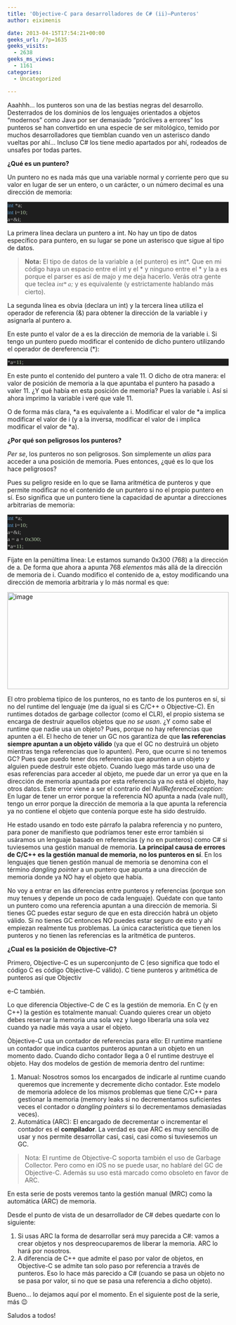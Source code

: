 ```yaml
---
title: 'Objective-C para desarrolladores de C# (ii)–Punteros'
author: eiximenis

date: 2013-04-15T17:54:21+00:00
geeks_url: /?p=1635
geeks_visits:
  - 2638
geeks_ms_views:
  - 1161
categories:
  - Uncategorized

---
```

Aaahhh… los punteros son una de las bestias negras del desarrollo. Desterrados de los dominios de los lenguajes orientados a objetos “modernos” como Java por ser demasiado “próclives a errores” los punteros se han convertido en una especie de ser mitológico, temido por muchos desarrolladores que tiemblan cuando ven un asterisco dando vueltas por ahí… Incluso C# los tiene medio apartados por ahí, rodeados de unsafes por todas partes.

**¿Qué es un puntero?**

Un puntero no es nada más que una variable normal y corriente pero que su valor en lugar de ser un entero, o un carácter, o un número decimal es una dirección de memoria:

<div style="font-size: 10pt; font-family: consolas; background: #1e1e1e; color: #dcdcdc">
  <p style="margin: 0px">
    <span style="color: #569cd6">int</span> <span style="color: #b4b4b4">*</span><span style="color: #c8c8c8">a</span><span style="color: #b4b4b4">;</span>
  </p>
  
  <p style="margin: 0px">
    <span style="color: #569cd6">int</span> <span style="color: #c8c8c8">i</span><span style="color: #b4b4b4">=</span><span style="color: #b5cea8">10</span><span style="color: #b4b4b4">;</span>
  </p>
  
  <p style="margin: 0px">
    <span style="color: #c8c8c8">a</span><span style="color: #b4b4b4">=&</span><span style="color: #c8c8c8">i</span><span style="color: #b4b4b4">;</span>
  </p></p>
</div>

La primera línea declara un puntero a int. No hay un tipo de datos específico para puntero, en su lugar se pone un asterisco que sigue al tipo de datos.

> **Nota:** El tipo de datos de la variable a (el puntero) es int\*. Que en mi código haya un espacio entre el int y el \* y ninguno entre el * y la a es porque el parser es así de majo y me deja hacerlo. Verás otra gente que teclea <font face="Consolas"><em>int* a;</em></font> y es equivalente (y estrictamente hablando más cierto).

La segunda línea es obvia (declara un int) y la tercera línea utiliza el operador de referencia (&) para obtener la dirección de la variable i y asignarla al puntero a.

En este punto el valor de a es la dirección de memoria de la variable i. Si tengo un puntero puedo modificar el contenido de dicho puntero utilizando el operador de dereferencia (*):

<div style="font-size: 10pt; font-family: consolas; background: #1e1e1e; color: #dcdcdc">
  <p style="margin: 0px">
    <span style="color: #b4b4b4">*</span><span style="color: #c8c8c8">a</span><span style="color: #b4b4b4">=</span><span style="color: #b5cea8">11</span><span style="color: #b4b4b4">;</span>
  </p></p>
</div>

En este punto el contenido del puntero a vale 11. O dicho de otra manera: el valor de posición de memoria a la que apuntaba el puntero ha pasado a valer 11. ¿Y qué había en esta posición de memoria? Pues la variable i. Así si ahora imprimo la variable i veré que vale 11.

O de forma más clara, \*a es equivalente a i. Modificar el valor de \*a implica modificar el valor de i (y a la inversa, modificar el valor de i implica modificar el valor de *a).

**¿Por qué son peligrosos los punteros?**

_Per se_, los punteros no son peligrosos. Son simplemente un _alias_ para acceder a una posición de memoria. Pues entonces, ¿qué es lo que los hace peligrosos?

Pues su peligro reside en lo que se llama aritmética de punteros y que permite modificar no el contenido de un puntero si no el propio puntero en sí. Eso significa que un puntero tiene la capacidad de apuntar a direcciones arbitrarias de memoria:

<div style="font-size: 10pt; font-family: consolas; background: #1e1e1e; color: #dcdcdc">
  <p style="margin: 0px">
    <span style="color: #569cd6">int</span> <span style="color: #b4b4b4">*</span><span style="color: #c8c8c8">a</span><span style="color: #b4b4b4">;</span>
  </p>
  
  <p style="margin: 0px">
    <span style="color: #569cd6">int</span> <span style="color: #c8c8c8">i</span><span style="color: #b4b4b4">=</span><span style="color: #b5cea8">10</span><span style="color: #b4b4b4">;</span>
  </p>
  
  <p style="margin: 0px">
    <span style="color: #c8c8c8">a</span><span style="color: #b4b4b4">=&</span><span style="color: #c8c8c8">i</span><span style="color: #b4b4b4">;</span>
  </p>
  
  <p style="margin: 0px">
    <span style="color: #c8c8c8">a</span> <span style="color: #b4b4b4">=</span> <span style="color: #c8c8c8">a</span> <span style="color: #b4b4b4">+</span> <span style="color: #b5cea8">0x300</span><span style="color: #b4b4b4">;</span>
  </p>
  
  <p style="margin: 0px">
    <span style="color: #b4b4b4">*</span><span style="color: #c8c8c8">a</span><span style="color: #b4b4b4">=</span><span style="color: #b5cea8">11</span><span style="color: #b4b4b4">;</span>
  </p></p>
</div>

Fíjate en la penúltima línea: Le estamos sumando 0x300 (768) a la dirección de a. De forma que ahora a apunta 768 _elementos_ más allá de la dirección de memoria de i. Cuando modifico el contenido de a, estoy modificando una dirección de memoria arbitraria y lo más normal es que:

[<img title="image" style="border-left-width: 0px; border-right-width: 0px; background-image: none; border-bottom-width: 0px; padding-top: 0px; padding-left: 0px; display: inline; padding-right: 0px; border-top-width: 0px" border="0" alt="image" src="http://geeks.ms/cfs-file.ashx/__key/CommunityServer.Blogs.Components.WeblogFiles/etomas/image_5F00_thumb_5F00_76CFD0A9.png" width="504" height="221" />][1]

El otro problema típico de los punteros, no es tanto de los punteros en sí, si no del runtime del lenguaje (me da igual si es C/C++ o Objective-C). En runtimes dotados de garbage collector (como el CLR), el propio sistema se encarga de destruir aquellos objetos que _no se usan_. ¿Y como sabe el runtime que nadie usa un objeto? Pues, porque no hay referencias que apunten a él. El hecho de tener un GC nos garantiza de que **las referencias siempre apuntan a un objeto válido** (ya que el GC no destruirá un objeto mientras tenga referencias que lo apunten). Pero, que ocurre si no tenemos GC? Pues que puedo tener dos referencias que apunten a un objeto y alguien puede destruir este objeto. Cuando luego más tarde uso una de esas referencias para acceder al objeto, me puede dar un error ya que en la dirección de memoria apuntada por esta referencia ya no está el objeto, hay otros datos. Este error viene a ser el contrario del _NullReferenceException:_ En lugar de tener un error porque la referencia NO apunta a nada (vale null), tengo un error porque la dirección de memoria a la que apunta la referencia ya no contiene el objeto que contenía porque este ha sido destruído.

He estado usando en todo este párrafo la palabra referencia y no puntero, para poner de manifiesto que podríamos tener este error también si usáramos un lenguaje basado en referencias (y no en punteros) como C# si tuviesemos una gestión manual de memoria. **La principal causa de errores de C/C++ es la gestión manual de memoria, no los punteros en sí**. En los lenguajes que tienen gestión manual de memoria se denomina con el término _dangling pointer_ a un puntero que apunta a una dirección de memoria donde ya NO hay el objeto que había.

No voy a entrar en las diferencias entre punteros y referencias (porque son muy tenues y depende un poco de cada lenguaje). Quédate con que tanto un puntero como una referencia apuntan a una dirección de memoria. Si tienes GC puedes estar seguro de que en esta dirección habrá un objeto válido. Si no tienes GC entonces NO puedes estar seguro de esto y ahí empiezan realmente tus problemas. La única característica que tienen los punteros y no tienen las referencias es la aritmética de punteros.

**¿Cual es la posición de Objective-C?**

Primero, Objective-C es un superconjunto de C (eso significa que todo el código C es código Objective-C válido). C tiene punteros y aritmética de punteros así que Objectiv
  
e-C también.

Lo que diferencia Objective-C de C es la gestión de memoria. En C (y en C++) la gestión es totalmente manual: Cuando quieres crear un objeto debes reservar la memoria una sola vez y luego liberarla una sola vez cuando ya nadie más vaya a usar el objeto.

Òbjective-C usa un contador de referencias para ello: El runtime mantiene un contador que indica cuantos punteros apuntan a un objeto en un momento dado. Cuando dicho contador llega a 0 el runtime destruye el objeto. Hay dos modelos de gestión de memoria dentro del runtime:

  1. Manual: Nosotros somos los encargados de indicarle al runtime cuando queremos que incremente y decremente dicho contador. Este modelo de memoria adolece de los mismos problemas que tiene C/C++ para gestionar la memoria (memory leaks si no decrementamos suficientes veces el contador o _dangling pointers_ si lo decrementamos demasiadas veces). 
  2. Automática (ARC): El encargado de decrementar o incrementar el contador es el **compilador**. La verdad es que ARC es muy sencillo de usar y nos permite desarrollar casi, casi, casi como si tuviesemos un GC. 

> Nota: El runtime de Objective-C soporta también el uso de Garbage Collector. Pero como en iOS no se puede usar, no hablaré del GC de Objective-C. Además su uso está marcado como obsoleto en favor de ARC.

En esta serie de posts veremos tanto la gestión manual (MRC) como la automática (ARC) de memoria.

Desde el punto de vista de un desarrollador de C# debes quedarte con lo siguiente:

  1. Si usas ARC la forma de desarrollar será muy parecida a C#: vamos a crear objetos y nos despreocuparemos de liberar la memoria. ARC lo hará por nosotros. 
  2. A diferencia de C++ que admite el paso por valor de objetos, en Objective-C se admite tan solo paso por referencia a través de punteros. Eso lo hace más parecido a C# (cuando se pasa un objeto no se pasa por valor, si no que se pasa una referencia a dicho objeto). 

Bueno… lo dejamos aquí por el momento. En el siguiente post de la serie, más 😉

Saludos a todos!

 [1]: http://geeks.ms/cfs-file.ashx/__key/CommunityServer.Blogs.Components.WeblogFiles/etomas/image_5F00_6B86BC6C.png
